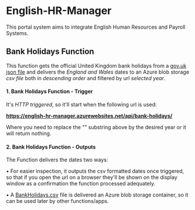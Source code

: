 # English-HR-Manager
This portal system aims to integrate English Human Resources and Payroll Systems.


## Bank Holidays Function
This function gets the official United Kingdom bank holidays from a [gov.uk json file](https://www.gov.uk/bank-holidays.json) and delivers the *England and Wales* dates to an Azure blob storage *csv file* both in *descending order* and filtered by url *selected year*.


#### 1. Bank Holidays Function - Trigger
It's *HTTP triggered*, so it'll start when the following url is used:

**[https://english-hr-manager.azurewebsites.net/api/bank-holidays/<year>]()**
  
Where you need to replace the *"<year>"* substring above by the desired year or it will return nothing.

  
#### 2. Bank Holidays Function - Outputs
The Function delivers the dates two ways:

• For easier inspection, it outputs the csv formatted dates once triggered, so that if you open the url on a browser they'll be shown on the display window as a confirmation the function processed adequately.
  
• A [BankHolidays.csv](https://englishhrmanager.blob.core.windows.net/bankholidays/BankHolidays.csv) file is delivered an Azure blob storage container, so it can be used later by other functions/apps.
